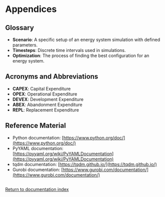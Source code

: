 # Appendices

## Glossary
- **Scenario**: A specific setup of an energy system simulation with defined parameters.
- **Timesteps**: Discrete time intervals used in simulations.
- **Optimization**: The process of finding the best configuration for an energy system.

## Acronyms and Abbreviations
- **CAPEX**: Capital Expenditure
- **OPEX**: Operational Expenditure
- **DEVEX**: Development Expenditure
- **ABEX**: Abandonment Expenditure
- **REPL**: Replacement Expenditure

## Reference Material
- Python documentation: [https://www.python.org/doc/](https://www.python.org/doc/)
- PyYAML documentation: [https://pyyaml.org/wiki/PyYAMLDocumentation](https://pyyaml.org/wiki/PyYAMLDocumentation)
- tqdm documentation: [https://tqdm.github.io/](https://tqdm.github.io/)
- Gurobi documentation: [https://www.gurobi.com/documentation/](https://www.gurobi.com/documentation/)


## 
[Return to documentation index](./index.md)